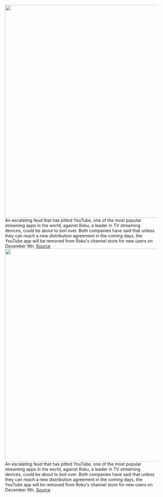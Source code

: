 <img src='https://cdn.vox-cdn.com/thumbor/jY2vY_XFc3Z9FSyhHE04nEc8jZY=/0x0:2040x1360/1200x800/filters:focal(857x517:1183x843)/cdn.vox-cdn.com/uploads/chorus_image/image/70240837/acastro_180321_1777_youtube_0002.0.jpg' width='700px' /><br/>
An escalating feud that has pitted YouTube, one of the most popular streaming apps in the world, against Roku, a leader in TV streaming devices, could be about to boil over. Both companies have said that unless they can reach a new distribution agreement in the coming days, the YouTube app will be removed from Roku's channel store for new users on December 9th.
<a href='https://www.theverge.com/2021/12/7/22820988/roku-google-youtube-december-9-deadline'> Source <a/><img src='https://cdn.vox-cdn.com/thumbor/jY2vY_XFc3Z9FSyhHE04nEc8jZY=/0x0:2040x1360/1200x800/filters:focal(857x517:1183x843)/cdn.vox-cdn.com/uploads/chorus_image/image/70240837/acastro_180321_1777_youtube_0002.0.jpg' width='700px' /><br/>
An escalating feud that has pitted YouTube, one of the most popular streaming apps in the world, against Roku, a leader in TV streaming devices, could be about to boil over. Both companies have said that unless they can reach a new distribution agreement in the coming days, the YouTube app will be removed from Roku's channel store for new users on December 9th.
<a href='https://www.theverge.com/2021/12/7/22820988/roku-google-youtube-december-9-deadline'> Source <a/>